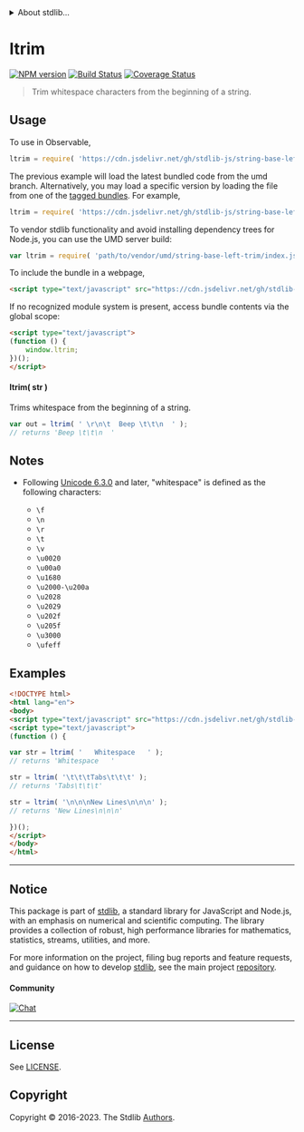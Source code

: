<!--

@license Apache-2.0

Copyright (c) 2022 The Stdlib Authors.

Licensed under the Apache License, Version 2.0 (the "License");
you may not use this file except in compliance with the License.
You may obtain a copy of the License at

   http://www.apache.org/licenses/LICENSE-2.0

Unless required by applicable law or agreed to in writing, software
distributed under the License is distributed on an "AS IS" BASIS,
WITHOUT WARRANTIES OR CONDITIONS OF ANY KIND, either express or implied.
See the License for the specific language governing permissions and
limitations under the License.

-->


<details>
  <summary>
    About stdlib...
  </summary>
  <p>We believe in a future in which the web is a preferred environment for numerical computation. To help realize this future, we've built stdlib. stdlib is a standard library, with an emphasis on numerical and scientific computation, written in JavaScript (and C) for execution in browsers and in Node.js.</p>
  <p>The library is fully decomposable, being architected in such a way that you can swap out and mix and match APIs and functionality to cater to your exact preferences and use cases.</p>
  <p>When you use stdlib, you can be absolutely certain that you are using the most thorough, rigorous, well-written, studied, documented, tested, measured, and high-quality code out there.</p>
  <p>To join us in bringing numerical computing to the web, get started by checking us out on <a href="https://github.com/stdlib-js/stdlib">GitHub</a>, and please consider <a href="https://opencollective.com/stdlib">financially supporting stdlib</a>. We greatly appreciate your continued support!</p>
</details>

# ltrim

[![NPM version][npm-image]][npm-url] [![Build Status][test-image]][test-url] [![Coverage Status][coverage-image]][coverage-url] <!-- [![dependencies][dependencies-image]][dependencies-url] -->

> Trim whitespace characters from the beginning of a string.



<section class="usage">

## Usage

To use in Observable,

```javascript
ltrim = require( 'https://cdn.jsdelivr.net/gh/stdlib-js/string-base-left-trim@umd/browser.js' )
```
The previous example will load the latest bundled code from the umd branch. Alternatively, you may load a specific version by loading the file from one of the [tagged bundles](https://github.com/stdlib-js/string-base-left-trim/tags). For example,

```javascript
ltrim = require( 'https://cdn.jsdelivr.net/gh/stdlib-js/string-base-left-trim@v0.1.0-umd/browser.js' )
```

To vendor stdlib functionality and avoid installing dependency trees for Node.js, you can use the UMD server build:

```javascript
var ltrim = require( 'path/to/vendor/umd/string-base-left-trim/index.js' )
```

To include the bundle in a webpage,

```html
<script type="text/javascript" src="https://cdn.jsdelivr.net/gh/stdlib-js/string-base-left-trim@umd/browser.js"></script>
```

If no recognized module system is present, access bundle contents via the global scope:

```html
<script type="text/javascript">
(function () {
    window.ltrim;
})();
</script>
```

#### ltrim( str )

Trims whitespace from the beginning of a string.

```javascript
var out = ltrim( ' \r\n\t  Beep \t\t\n  ' );
// returns 'Beep \t\t\n  '
```

</section>

<!-- /.usage -->

<section class="notes">

## Notes

-   Following [Unicode 6.3.0][unicode] and later, "whitespace" is defined as the following characters:

    -   `\f`
    -   `\n`
    -   `\r`
    -   `\t`
    -   `\v`
    -   `\u0020`
    -   `\u00a0`
    -   `\u1680`
    -   `\u2000-\u200a`
    -   `\u2028`
    -   `\u2029`
    -   `\u202f`
    -   `\u205f`
    -   `\u3000`
    -   `\ufeff`

</section>

<!-- /.notes -->

<section class="examples">

## Examples

<!-- eslint no-undef: "error" -->

```html
<!DOCTYPE html>
<html lang="en">
<body>
<script type="text/javascript" src="https://cdn.jsdelivr.net/gh/stdlib-js/string-base-left-trim@umd/browser.js"></script>
<script type="text/javascript">
(function () {

var str = ltrim( '   Whitespace   ' );
// returns 'Whitespace   '

str = ltrim( '\t\t\tTabs\t\t\t' );
// returns 'Tabs\t\t\t'

str = ltrim( '\n\n\nNew Lines\n\n\n' );
// returns 'New Lines\n\n\n'

})();
</script>
</body>
</html>
```

</section>

<!-- /.examples -->

<!-- Section for related `stdlib` packages. Do not manually edit this section, as it is automatically populated. -->

<section class="related">

</section>

<!-- /.related -->

<!-- Section for all links. Make sure to keep an empty line after the `section` element and another before the `/section` close. -->


<section class="main-repo" >

* * *

## Notice

This package is part of [stdlib][stdlib], a standard library for JavaScript and Node.js, with an emphasis on numerical and scientific computing. The library provides a collection of robust, high performance libraries for mathematics, statistics, streams, utilities, and more.

For more information on the project, filing bug reports and feature requests, and guidance on how to develop [stdlib][stdlib], see the main project [repository][stdlib].

#### Community

[![Chat][chat-image]][chat-url]

---

## License

See [LICENSE][stdlib-license].


## Copyright

Copyright &copy; 2016-2023. The Stdlib [Authors][stdlib-authors].

</section>

<!-- /.stdlib -->

<!-- Section for all links. Make sure to keep an empty line after the `section` element and another before the `/section` close. -->

<section class="links">

[npm-image]: http://img.shields.io/npm/v/@stdlib/string-base-left-trim.svg
[npm-url]: https://npmjs.org/package/@stdlib/string-base-left-trim

[test-image]: https://github.com/stdlib-js/string-base-left-trim/actions/workflows/test.yml/badge.svg?branch=v0.1.0
[test-url]: https://github.com/stdlib-js/string-base-left-trim/actions/workflows/test.yml?query=branch:v0.1.0

[coverage-image]: https://img.shields.io/codecov/c/github/stdlib-js/string-base-left-trim/main.svg
[coverage-url]: https://codecov.io/github/stdlib-js/string-base-left-trim?branch=main

<!--

[dependencies-image]: https://img.shields.io/david/stdlib-js/string-base-left-trim.svg
[dependencies-url]: https://david-dm.org/stdlib-js/string-base-left-trim/main

-->

[chat-image]: https://img.shields.io/gitter/room/stdlib-js/stdlib.svg
[chat-url]: https://app.gitter.im/#/room/#stdlib-js_stdlib:gitter.im

[stdlib]: https://github.com/stdlib-js/stdlib

[stdlib-authors]: https://github.com/stdlib-js/stdlib/graphs/contributors

[umd]: https://github.com/umdjs/umd
[es-module]: https://developer.mozilla.org/en-US/docs/Web/JavaScript/Guide/Modules

[deno-url]: https://github.com/stdlib-js/string-base-left-trim/tree/deno
[umd-url]: https://github.com/stdlib-js/string-base-left-trim/tree/umd
[esm-url]: https://github.com/stdlib-js/string-base-left-trim/tree/esm
[branches-url]: https://github.com/stdlib-js/string-base-left-trim/blob/main/branches.md

[stdlib-license]: https://raw.githubusercontent.com/stdlib-js/string-base-left-trim/main/LICENSE

[unicode]: https://en.wikipedia.org/wiki/Unicode

</section>

<!-- /.links -->
